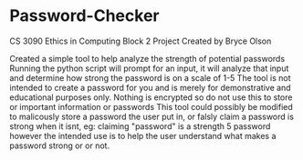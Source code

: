 # Password-Checker
CS 3090 Ethics in Computing
Block 2 Project
Created by Bryce Olson

Created a simple tool to help analyze the strength of potential passwords
Running the python script will prompt for an input, it will analyze that input 
and determine how strong the password is on a scale of 1-5
The tool is not intended to create a password for you and is merely for demonstrative 
and educational purposes only. Nothing is encrypted so do not use this to store or 
important information or passwords
This tool could possibly be modified to malicously store a password the user put in, or 
falsly claim a password is strong when it isnt, eg: claiming "password" is a strength 5 password
however the intended use is to help the user understand what makes a password strong or or not.
